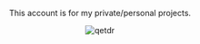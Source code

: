 <p align="center">This account is for my private/personal projects.</p>

<p align="center"> <img src="https://komarev.com/ghpvc/?username=qetdr&color=blue" alt="qetdr" /> </p>

<!--

# A lot of useful Github profile customization tips:https://www.sitepoint.com/github-profile-readme/
-->
